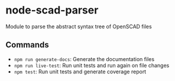 # node-scad-parser
Module to parse the abstract syntax tree of OpenSCAD files

## Commands
* ```npm run generate-docs```: Generate the documentation files
* ```npm run live-test```: Run unit tests and run again on file changes
* ```npm test```: Run unit tests and generate coverage report
